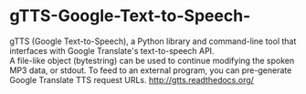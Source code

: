 # gTTS-Google-Text-to-Speech-
gTTS (Google Text-to-Speech), a Python library and command-line tool that interfaces with Google Translate's text-to-speech API.  
A file-like object (bytestring) can be used to continue modifying the spoken MP3 data, or stdout. 
To feed to an external program, you can pre-generate Google Translate TTS request URLs. http://gtts.readthedocs.org/



